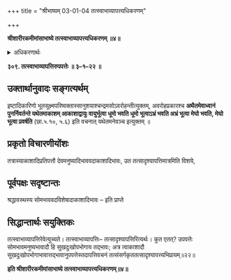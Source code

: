 +++
title = "श्रीभाष्यम् 03-01-04 तत्स्वाभाव्यापत्त्यधिकरणम्"

+++


**श्रीशारीरकमीमांसाभाष्ये तत्स्वाभाव्यापत्त्यधिकरणम् ॥४॥**

<details><summary>अधिकरणार्थः</summary>

अवरोहतो जीवस्य श्रुत्युक्तः आकाशादिभावः आकाशादिसादृश्यरूपः
</details>

**३०९. तत्स्वाभाव्यापत्तिरुपपत्तेः ॥ ३–१–२२ ॥**

## उक्तार्थानुवादः सङ्गत्यर्थम्

इष्टादिकारिणो भूतसूक्ष्मपरिष्वक्तास्सानुशयाश्चन्द्रमसोऽवरोहन्तीत्युक्तम्, अवरोहप्रकारश्च **अथैतमेवाध्वानं पुनर्निवर्तन्ते यथेतमाकाशम् आकाशाद्वायुः वायुर्भूत्वा धूमो भवति धूमो भूत्वाऽभ्रं भवति अभ्रं भूत्वा मेघो भवति, मेघो भूत्वा प्रवर्षति** (छा.५.१०, ५.६) इति वचनात् यथेतमनेवञ्च इत्युक्तम् ॥

## प्रकृतो विचारणीयोंशः

तत्रास्याकाशादिप्रतिपत्तौ देवमनुष्यादिभाववदाकाशादिभावः, उत तत्सादृश्यापत्तिमात्रमिति विशये,

## पूर्वपक्षः सदृष्टान्तः

श्रद्धावस्थस्य सोमभाववदविशेषादाकाशादिभावः – इति प्राप्ते

## सिद्धान्तार्थः सयुक्तिकः

तत्स्वाभाव्यापत्तिरेवेत्युच्यते। तत्स्वाभाव्यापत्तिः– तत्सादृश्यापत्तिरित्यर्थः। कुत एतत्? उपपत्तेः सोमभावमनुष्यभावादौ हि सुखदुःखोपभोगाय तद्भावः; अत्र त्वाकाशादौ सुखदुःखोपभोगाभावात्तद्भावानुपपत्तेस्तदापत्तिवचनं तत्संसर्गकृततत्सादृश्यापत्त्यभिप्रायम्॥२२॥

**इति श्रीशारीरकमीमांसाभाष्ये तत्स्वाभाव्यापत्त्यधिकरणम्॥४॥**


